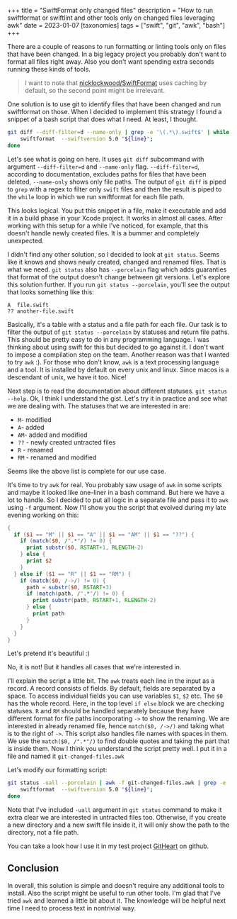 +++
title = "SwiftFormat only changed files"
description = "How to run swiftformat or swiftlint and other tools only on changed files leveraging awk"
date = 2023-01-07
[taxonomies]
tags = ["swift", "git", "awk", "bash"]
+++

There are a couple of reasons to run formatting or linting tools only on files
that have been changed. In a big legacy project you probably don't want to
format all files right away. Also you don't want spending extra seconds running
these kinds of tools.

> I want to note that [nicklockwood/SwiftFormat](https://github.com/nicklockwood/SwiftFormat)
> uses caching by default, so the second point might be irrelevant. 

One solution is to use git to identify files that have been changed and run
swiftformat on those. When I decided to implement this strategy I found a
snippet of a bash script that does what I need. At least, I thought.

```bash
git diff --diff-filter=d --name-only | grep -e '\(.*\).swift$' | while read line; do
    swiftformat  --swiftversion 5.0 "${line}";
done
```

Let's see what is going on here. It uses `git diff` subcommand with argument
`--diff-filter=d` and `--name-only` flag. `--diff-filter=d`, according to
documentation, excludes paths for files that have been deleted, `--name-only`
shows only file paths. The output of `git diff` is piped to `grep` with a regex
to filter only `swift` files and then the result is piped to the `while` loop
in which we run swiftformat for each file path.

This looks logical. You put this snippet in a file, make it executable and
add it in a build phase in your Xcode project. It works in almost all cases.
After working with this setup for a while I've noticed, for example, that this
doesn't handle newly created files. It is a bummer and completely unexpected.

I didn't find any other solution, so I decided to look at `git status`. Seems
like it knows and shows newly created, changed and renamed files. That is what
we need. `git status` also has `--porcelain` flag which adds guaranties that
format of the output doesn't change between git versions. Let's explore this
solution further. If you run `git status --porcelain`, you'll see the output
that looks something like this:
```
A  file.swift
?? another-file.swift
```

Basically, it's a table with a status and a file path for each file. Our task
is to filter the output of `git status --porcelain` by statuses and return
file paths. This should be pretty easy to do in any programming language. I was
thinking about using swift for this but decided to go against it. I don't want
to impose a compilation step on the team. Another reason was that I wanted to
try `awk` :). For those who don't know, `awk` is a text processing language and
a tool. It is installed by default on every unix and linux. Since macos is a
descendant of unix, we have it too. Nice!

Next step is to read the documentation about different statuses. `git status
--help`.  Ok, I think I understand the gist. Let's try it in practice and see
what we are dealing with. The statuses that we are interested in are:
- `M`- modified
- `A`- added
- `AM`- added and modified
- `??` - newly created untracted files
- `R` - renamed
- `RM` - renamed and modified

Seems like the above list is complete for our use case.


It's time to try `awk` for real. You probably saw usage of `awk` in some
scripts and maybe it looked like one-liner in a bash command. But here we have
a lot to handle. So I decided to put all logic in a separate file and pass it
to `awk` using `-f` argument. Now I'll show you the script that evolved during
my late evening working on this:
```awk
{
  if ($1 == "M" || $1 == "A" || $1 == "AM" || $1 == "??") {
    if (match($0, /".*"/) != 0) {
      print substr($0, RSTART+1, RLENGTH-2)
    } else {
      print $2
    }
  } else if ($1 == "R" || $1 == "RM") {
    if (match($0, /->/) != 0) {
      path = substr($0, RSTART+3)
      if (match(path, /".*"/) != 0) {
        print substr(path, RSTART+1, RLENGTH-2)
      } else {
        print path
      }
    }
  }
}
```

Let's pretend it's beautiful :)

No, it is not! But it handles all cases that we're interested in.

I'll explain the script a little bit. The `awk` treats each line in the input
as a record. A record consists of fields. By default, fields are separated
by a space. To access individual fields you can use variables `$1`, `$2` etc.
The `$0` has the whole record. Here, in the top level `if else` block we are
checking statuses. `R` and `RM` should be handled separately because they have
different format for file paths incorporating `->` to show the renaming. We are
interested in already renamed file, hence `match($0, /->/)` and taking what is
to the right of `->`. This script also handles file names with spaces in them.
We use the `match($0, /".*"/)` to find double quotes and taking the part that
is inside them. Now I think you understand the script pretty well. I put it in
a file and named it `git-changed-files.awk`

Let's modify our formatting script:
```bash
git status -uall --porcelain | awk -f git-changed-files.awk | grep -e '\(.*\).swift$' | while read line; do
    swiftformat  --swiftversion 5.0 "${line}";
done
```

Note that I've included `-uall` argument in `git status` command to make it
extra clear we are interested in untracted files too. Otherwise, if you create
a new directory and a new swift file inside it, it will only show the path to
the directory, not a file path.

You can take a look how I use it in my test project
[GitHeart](https://github.com/zummenix/GitHeart) on github.

## Conclusion

In overall, this solution is simple and doesn't require any additional tools to
install. Also the script might be useful to run other tools. I'm glad that I've
tried `awk` and learned a little bit about it. The knowledge will be helpful
next time I need to process text in nontrivial way.
